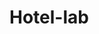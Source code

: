 # Hotel-lab

<!-- Hotel
discussing web 1.0, informational
2.0 interaction, self-publish   desktop sw >> cloud
AJAX >> MVC
3.0 ML, AI, AR, blockchain >> internet of things(alexa, toaster, etc.)

label with input <label for="input"> </label>
placeholder="" for input, gives example
default is input box if no type
type="password"
id="" evoke for other scripts
name="" how it passes the data along to another page
value="default value" will be in the box, can delete
required at end of input
inputs are self-closing tags

erros that are common: if copied (don't need method or action)
php is server side 
<form method="" action="saveuser.php"
when submitting the php file will be called, nav to another file

if have a checkbox show something else after clicked
.checked=true (checkbox ex.)

if jumping to india
codepen at end of india story
-->
